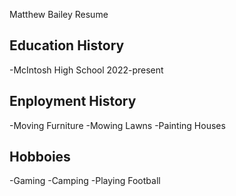 Matthew Bailey Resume

## Education History
-McIntosh High School 2022-present

## Enployment History
-Moving Furniture
-Mowing Lawns
-Painting Houses
## Hobboies
-Gaming
-Camping
-Playing Football
